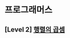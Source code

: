 # 프로그래머스 
## [Level 2] [행렬의 곱셈][link]

[link]: https://programmers.co.kr/learn/courses/30/lessons/12949
